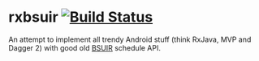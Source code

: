 # rxbsuir [![Build Status](https://travis-ci.org/drymarev/rxbsuir.svg)](https://travis-ci.org/drymarev/rxbsuir)
An attempt to implement all trendy Android stuff (think RxJava, MVP and Dagger 2) with good old [BSUIR](http://www.bsuir.by/schedule/API.xhtml) schedule API.
